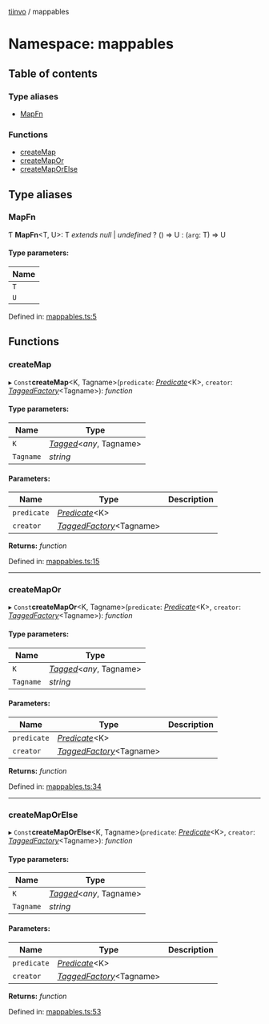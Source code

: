 [tiinvo](../README.md) / mappables

# Namespace: mappables

## Table of contents

### Type aliases

- [MapFn](mappables.md#mapfn)

### Functions

- [createMap](mappables.md#createmap)
- [createMapOr](mappables.md#createmapor)
- [createMapOrElse](mappables.md#createmaporelse)

## Type aliases

### MapFn

Ƭ **MapFn**<T, U\>: T *extends* *null* | *undefined* ? () => U : (`arg`: T) => U

#### Type parameters:

Name |
------ |
`T` |
`U` |

Defined in: [mappables.ts:5](https://github.com/OctoD/tiinvo/blob/67a8c34/src/mappables.ts#L5)

## Functions

### createMap

▸ `Const`**createMap**<K, Tagname\>(`predicate`: [*Predicate*](predicate.md#predicate)<K\>, `creator`: [*TaggedFactory*](../README.md#taggedfactory)<Tagname\>): *function*

#### Type parameters:

Name | Type |
------ | ------ |
`K` | [*Tagged*](../README.md#tagged)<*any*, Tagname\> |
`Tagname` | *string* |

#### Parameters:

Name | Type | Description |
------ | ------ | ------ |
`predicate` | [*Predicate*](predicate.md#predicate)<K\> |  |
`creator` | [*TaggedFactory*](../README.md#taggedfactory)<Tagname\> |     |

**Returns:** *function*

Defined in: [mappables.ts:15](https://github.com/OctoD/tiinvo/blob/67a8c34/src/mappables.ts#L15)

___

### createMapOr

▸ `Const`**createMapOr**<K, Tagname\>(`predicate`: [*Predicate*](predicate.md#predicate)<K\>, `creator`: [*TaggedFactory*](../README.md#taggedfactory)<Tagname\>): *function*

#### Type parameters:

Name | Type |
------ | ------ |
`K` | [*Tagged*](../README.md#tagged)<*any*, Tagname\> |
`Tagname` | *string* |

#### Parameters:

Name | Type | Description |
------ | ------ | ------ |
`predicate` | [*Predicate*](predicate.md#predicate)<K\> |  |
`creator` | [*TaggedFactory*](../README.md#taggedfactory)<Tagname\> |     |

**Returns:** *function*

Defined in: [mappables.ts:34](https://github.com/OctoD/tiinvo/blob/67a8c34/src/mappables.ts#L34)

___

### createMapOrElse

▸ `Const`**createMapOrElse**<K, Tagname\>(`predicate`: [*Predicate*](predicate.md#predicate)<K\>, `creator`: [*TaggedFactory*](../README.md#taggedfactory)<Tagname\>): *function*

#### Type parameters:

Name | Type |
------ | ------ |
`K` | [*Tagged*](../README.md#tagged)<*any*, Tagname\> |
`Tagname` | *string* |

#### Parameters:

Name | Type | Description |
------ | ------ | ------ |
`predicate` | [*Predicate*](predicate.md#predicate)<K\> |  |
`creator` | [*TaggedFactory*](../README.md#taggedfactory)<Tagname\> |     |

**Returns:** *function*

Defined in: [mappables.ts:53](https://github.com/OctoD/tiinvo/blob/67a8c34/src/mappables.ts#L53)
